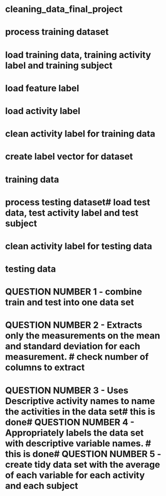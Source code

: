 # cleaning_data_final_project

# process training dataset

# load training data, training activity label and training subject

# load feature label

# load activity label

# clean activity label for training data

# create label vector for dataset

# training data

# process testing dataset# load test data, test activity label and test subject

# clean activity label for testing data

# testing data

# QUESTION NUMBER 1 - combine train and test into one data set

# QUESTION NUMBER 2 - Extracts only the measurements on the mean and standard deviation for each measurement. # check number of columns to extract

# QUESTION NUMBER 3 - Uses Descriptive activity names to name the activities in the data set# this is done# QUESTION NUMBER 4 - Appropriately labels the data set with descriptive variable names. # this is done# QUESTION NUMBER 5 - create tidy data set with the average of each variable for each activity and each subject
